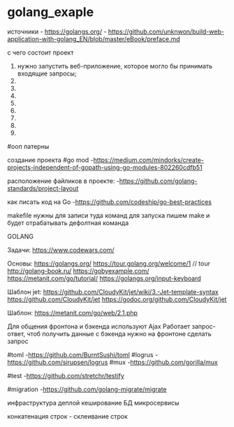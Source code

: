 # golang_exaple

источники
    - https://golangs.org/
    - https://github.com/unknwon/build-web-application-with-golang_EN/blob/master/eBook/preface.md

с чего состоит проект

1.  нужно запустить веб-приложение, которое могло бы принимать входящие запросы;
2.
3.
4. 
5.
6.
7.
8.
9.

#ооп патерны


создание проекта  #go mod
    -https://medium.com/mindorks/create-projects-independent-of-gopath-using-go-modules-802260cdfb51
    
расположение файликов в проекте:
    -https://github.com/golang-standards/project-layout
    
как писать код на Go
    -https://github.com/codeship/go-best-practices

makefile нужны для записи туда команд 
для запуска пишем make и будет отрабатывать дефолтная команда

GOLANG 

Задачи:    https://www.codewars.com/

Основы:     https://golangs.org/
        https://tour.golang.org/welcome/1  // tour
        http://golang-book.ru/
        https://gobyexample.com/
        https://metanit.com/go/tutorial/
        https://golangs.org/input-keyboard

Шаблон jet:     https://github.com/CloudyKit/jet/wiki/3.-Jet-template-syntax
            https://github.com/CloudyKit/jet
            https://godoc.org/github.com/CloudyKit/jet

Шаблон:         https://metanit.com/go/web/2.1.php

Для общения фронтона и бэкенда используют Ajax
Работает запрос-ответ, чтоб получить данные с бэкенда нужно на фронтоне сделать запрос

#toml     -https://github.com/BurntSushi/toml
#logrus  -https://github.com/sirupsen/logrus
#mux     -https://github.com/gorilla/mux

#test     -https://github.com/stretchr/testify

#migration -https://github.com/golang-migrate/migrate


инфраструктура
деплой
кеширование
БД
микросервисы

конкатенация строк - склеивание строк
